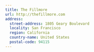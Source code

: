 ```yaml
---
title: The Fillmore
url: http://thefillmore.com
address:
  street-address: 1805 Geary Boulevard
  locality: San Francisco
  region: California
  country-name: United States
  postal-code: 94115
---
```

